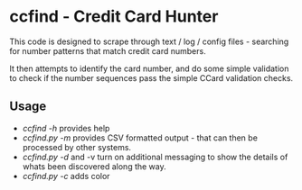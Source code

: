 # ccfind - Credit Card Hunter

This code is designed to scrape through text / log / config files - searching for number patterns that
match credit card numbers. 

It then attempts to identify the card number, and do some simple validation to check if the number sequences pass the simple CCard validation checks.

## Usage
- *ccfind -h* provides help
- *ccfind.py -m* provides CSV formatted output - that can then be processed by other systems.
- *ccfind.py -d* and -v turn on additional messaging to show the details of whats been discovered along the way.
- *ccfind.py -c* adds color


